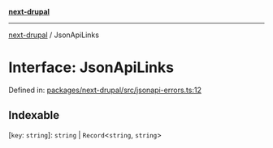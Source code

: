 [**next-drupal**](../README.md)

---

[next-drupal](../globals.md) / JsonApiLinks

# Interface: JsonApiLinks

Defined in: [packages/next-drupal/src/jsonapi-errors.ts:12](https://github.com/chapter-three/next-drupal/blob/e9ce3be1c38aebdcd2cc8c7ae8d8fa2dab7f46bf/packages/next-drupal/src/jsonapi-errors.ts#L12)

## Indexable

\[`key`: `string`\]: `string` \| `Record`\<`string`, `string`\>
